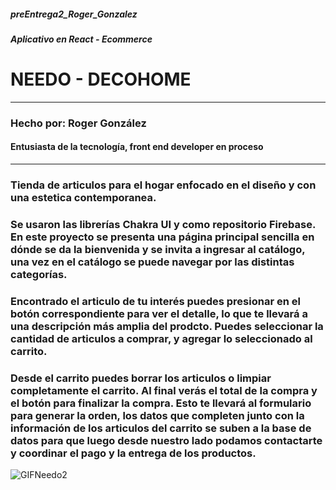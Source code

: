 ##### preEntrega2_Roger_Gonzalez

##### Aplicativo en React - Ecommerce

# **NEEDO - DECOHOME**
***
### Hecho por: Roger González
#### Entusiasta de la tecnología, front end developer en proceso

***
### Tienda de articulos para el hogar enfocado en el diseño y con una estetica contemporanea. 
### Se usaron las librerías Chakra UI y como repositorio Firebase. En este proyecto se presenta una página principal sencilla en dónde se da la bienvenida y se invita a ingresar al catálogo, una vez en el catálogo se puede navegar por las distintas categorías. 
### Encontrado el articulo de tu interés puedes presionar en el botón correspondiente para ver el detalle, lo que te llevará a una descripción más amplia del prodcto. Puedes seleccionar la cantidad de articulos a comprar, y agregar lo seleccionado al carrito.
### Desde el carrito puedes borrar los articulos o limpiar completamente el carrito. Al final verás el total de la compra y el botón para finalizar la compra. Esto te llevará al formulario para generar la orden, los datos que completen junto con la información de los articulos del carrito se suben a la base de datos para que luego desde nuestro lado podamos contactarte y coordinar el pago y la entrega de los productos.


![GIFNeedo2](https://github.com/Gozzco/preEntrega2_Roger_Gonzalez/assets/118758175/5c9322d0-3a3b-40eb-9d8e-8a88fa404152)



